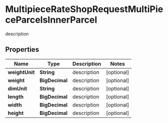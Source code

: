 

# MultipieceRateShopRequestMultiPieceParcelsInnerParcel

description

## Properties

| Name | Type | Description | Notes |
|------------ | ------------- | ------------- | -------------|
|**weightUnit** | **String** | description |  [optional] |
|**weight** | **BigDecimal** | description |  [optional] |
|**dimUnit** | **String** | description |  [optional] |
|**length** | **BigDecimal** | description |  [optional] |
|**width** | **BigDecimal** | description |  [optional] |
|**height** | **BigDecimal** | description |  [optional] |



